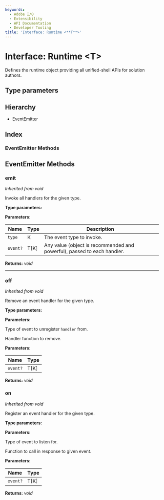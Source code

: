 ```yaml
---
keywords:
  - Adobe I/O
  - Extensibility
  - API Documentation
  - Developer Tooling
title: 'Interface: Runtime <**T**>'
---
```


# Interface: Runtime <**T**>

Defines the runtime object providing all unified-shell APIs for solution authors.

## Type parameters


## Hierarchy

* EventEmitter


## Index

### EventEmitter Methods


## EventEmitter Methods

###  emit


*Inherited from void*

Invoke all handlers for the given type.

**Type parameters:**

**Parameters:**

| Name     | Type | Description                                                             |
| -------- | ---- | ----------------------------------------------------------------------- |
| `type`   | K    | The event type to invoke.                                               |
| `event?` | T[K] | Any value (object is recommended and powerful), passed to each handler. |

**Returns:** *void*

___

###  off


*Inherited from void*

Remove an event handler for the given type.

**Type parameters:**

**Parameters:**

Type of event to unregister `handler` from.


Handler function to remove.


**Parameters:**

| Name     | Type |
| -------- | ---- |
| `event?` | T[K] |

**Returns:** *void*

###  on


*Inherited from void*

Register an event handler for the given type.

**Type parameters:**


**Parameters:**


Type of event to listen for.


Function to call in response to given event.


**Parameters:**

| Name     | Type |
| -------- | ---- |
| `event?` | T[K] |

**Returns:** *void*

